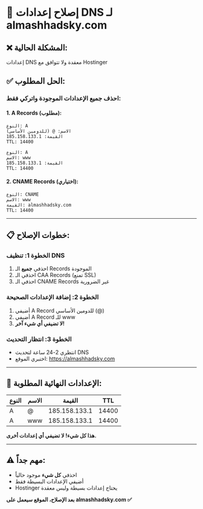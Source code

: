 # 🔧 إصلاح إعدادات DNS لـ almashhadsky.com

## ❌ المشكلة الحالية:
إعدادات DNS معقدة ولا تتوافق مع Hostinger

## ✅ الحل المطلوب:

### احذف جميع الإعدادات الموجودة واتركي فقط:

#### 1. A Records (مطلوب):
```
النوع: A
الاسم: @ (للدومين الأساسي)
القيمة: 185.158.133.1
TTL: 14400

النوع: A  
الاسم: www
القيمة: 185.158.133.1
TTL: 14400
```

#### 2. CNAME Records (اختياري):
```
النوع: CNAME
الاسم: www
القيمة: almashhadsky.com
TTL: 14400
```

---

## 📋 خطوات الإصلاح:

### الخطوة 1: تنظيف DNS
1. احذفي **جميع** الـ Records الموجودة
2. احذفي الـ CAA Records (تمنع SSL)
3. احذفي الـ CNAME Records غير الضرورية

### الخطوة 2: إضافة الإعدادات الصحيحة
1. أضيفي A Record للدومين الأساسي (@)
2. أضيفي A Record للـ www
3. **لا تضيفي أي شيء آخر!**

### الخطوة 3: انتظار التحديث
- انتظري 2-24 ساعة لتحديث DNS
- اختبري الموقع: https://almashhadsky.com

---

## 🎯 الإعدادات النهائية المطلوبة:

| النوع | الاسم | القيمة | TTL |
|-------|-------|---------|-----|
| A | @ | 185.158.133.1 | 14400 |
| A | www | 185.158.133.1 | 14400 |

**هذا كل شيء! لا تضيفي أي إعدادات أخرى.**

---

## ⚠️ مهم جداً:
- احذفي **كل شيء** موجود حالياً
- أضيفي الإعدادات البسيطة فقط
- Hostinger يحتاج إعدادات بسيطة وليس معقدة

**بعد الإصلاح، الموقع سيعمل على almashhadsky.com ✅**